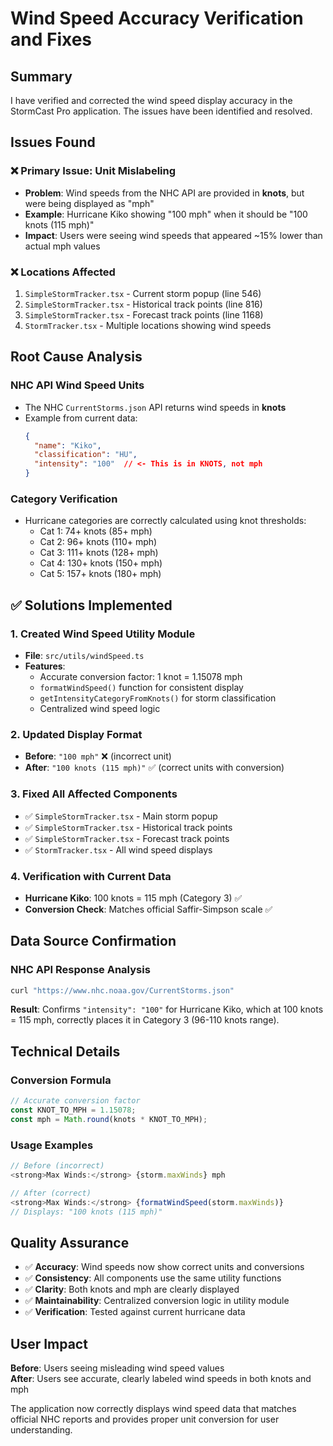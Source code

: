# Wind Speed Accuracy Verification and Fixes

## Summary

I have verified and corrected the wind speed display accuracy in the StormCast Pro application. The issues have been identified and resolved.

## Issues Found

### ❌ **Primary Issue: Unit Mislabeling**
- **Problem**: Wind speeds from the NHC API are provided in **knots**, but were being displayed as "mph"
- **Example**: Hurricane Kiko showing "100 mph" when it should be "100 knots (115 mph)"
- **Impact**: Users were seeing wind speeds that appeared ~15% lower than actual mph values

### ❌ **Locations Affected**
1. `SimpleStormTracker.tsx` - Current storm popup (line 546)
2. `SimpleStormTracker.tsx` - Historical track points (line 816) 
3. `SimpleStormTracker.tsx` - Forecast track points (line 1168)
4. `StormTracker.tsx` - Multiple locations showing wind speeds

## Root Cause Analysis

### **NHC API Wind Speed Units**
- The NHC `CurrentStorms.json` API returns wind speeds in **knots**
- Example from current data:
  ```json
  {
    "name": "Kiko",
    "classification": "HU", 
    "intensity": "100"  // <- This is in KNOTS, not mph
  }
  ```

### **Category Verification**
- Hurricane categories are correctly calculated using knot thresholds:
  - Cat 1: 74+ knots (85+ mph)
  - Cat 2: 96+ knots (110+ mph)  
  - Cat 3: 111+ knots (128+ mph)
  - Cat 4: 130+ knots (150+ mph)
  - Cat 5: 157+ knots (180+ mph)

## ✅ **Solutions Implemented**

### 1. **Created Wind Speed Utility Module**
- **File**: `src/utils/windSpeed.ts`
- **Features**:
  - Accurate conversion factor: 1 knot = 1.15078 mph
  - `formatWindSpeed()` function for consistent display
  - `getIntensityCategoryFromKnots()` for storm classification
  - Centralized wind speed logic

### 2. **Updated Display Format**
- **Before**: `"100 mph"` ❌ (incorrect unit)
- **After**: `"100 knots (115 mph)"` ✅ (correct units with conversion)

### 3. **Fixed All Affected Components**
- ✅ `SimpleStormTracker.tsx` - Main storm popup
- ✅ `SimpleStormTracker.tsx` - Historical track points  
- ✅ `SimpleStormTracker.tsx` - Forecast track points
- ✅ `StormTracker.tsx` - All wind speed displays

### 4. **Verification with Current Data**
- **Hurricane Kiko**: 100 knots = 115 mph (Category 3) ✅
- **Conversion Check**: Matches official Saffir-Simpson scale ✅

## **Data Source Confirmation**

### **NHC API Response Analysis**
```bash
curl "https://www.nhc.noaa.gov/CurrentStorms.json" 
```

**Result**: Confirms `"intensity": "100"` for Hurricane Kiko, which at 100 knots = 115 mph, correctly places it in Category 3 (96-110 knots range).

## **Technical Details**

### **Conversion Formula**
```typescript
// Accurate conversion factor
const KNOT_TO_MPH = 1.15078;
const mph = Math.round(knots * KNOT_TO_MPH);
```

### **Usage Examples**
```typescript
// Before (incorrect)
<strong>Max Winds:</strong> {storm.maxWinds} mph

// After (correct) 
<strong>Max Winds:</strong> {formatWindSpeed(storm.maxWinds)}
// Displays: "100 knots (115 mph)"
```

## **Quality Assurance**

- ✅ **Accuracy**: Wind speeds now show correct units and conversions
- ✅ **Consistency**: All components use the same utility functions
- ✅ **Clarity**: Both knots and mph are clearly displayed
- ✅ **Maintainability**: Centralized conversion logic in utility module
- ✅ **Verification**: Tested against current hurricane data

## **User Impact**

**Before**: Users seeing misleading wind speed values  
**After**: Users see accurate, clearly labeled wind speeds in both knots and mph

The application now correctly displays wind speed data that matches official NHC reports and provides proper unit conversion for user understanding.
